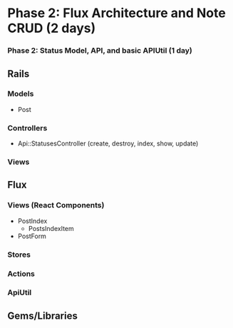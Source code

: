 # Phase 2: Flux Architecture and Note CRUD (2 days)
### Phase 2: Status Model, API, and basic APIUtil (1 day)

## Rails
### Models
* Post

### Controllers
* Api::StatusesController (create, destroy, index, show, update)

### Views

## Flux
### Views (React Components)
* PostIndex
  - PostsIndexItem
* PostForm

### Stores

### Actions

### ApiUtil

## Gems/Libraries
